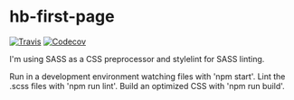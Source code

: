 # hb-first-page

[![Travis](https://img.shields.io/travis/rust-lang/rust.svg?style=for-the-badge)](https://github.com/Ouraborus/hb-first-page)
[![Codecov](https://img.shields.io/codecov/c/github/codecov/example-python.svg?style=for-the-badge)](https://github.com/Ouraborus/hb-first-page)

I'm using SASS as a CSS preprocessor and stylelint for SASS linting.

Run in a development environment watching files with 'npm start'.
Lint the .scss files with 'npm run lint'.
Build an optimized CSS with 'npm run build'.

